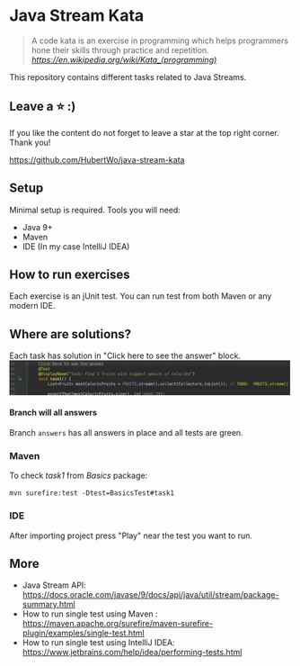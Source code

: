 # Java Stream Kata

> A code kata is an exercise in programming which helps programmers hone their skills through practice and repetition.
> <cite>https://en.wikipedia.org/wiki/Kata_(programming)</cite>

This repository contains different tasks related to Java Streams. 

## Leave a :star: :)
If you like the content do not forget to leave a star at the top right corner. Thank you!

https://github.com/HubertWo/java-stream-kata

## Setup
Minimal setup is required. Tools you will need:
 - Java 9+ 
 - Maven
 - IDE (In my case IntelliJ IDEA)
 
## How to run exercises
Each exercise is an jUnit test. 
You can run test from both Maven or any modern IDE. 

## Where are solutions?
Each task has solution in "Click here to see the answer" block.
<img src="https://github.com/HubertWo/java-stream-kata/blob/master/img/solution.png?raw=true" width="500px">

#### Branch will all answers
Branch ```answers``` has all answers in place and all tests are green.

### Maven
To check *task1* from *Basics* package:
```
mvn surefire:test -Dtest=BasicsTest#task1
```

### IDE
After importing project press "Play" near the test you want to run.

## More
- Java Stream API: https://docs.oracle.com/javase/9/docs/api/java/util/stream/package-summary.html
- How to run single test using Maven : https://maven.apache.org/surefire/maven-surefire-plugin/examples/single-test.html
- How to run single test using IntelliJ IDEA: https://www.jetbrains.com/help/idea/performing-tests.html 

